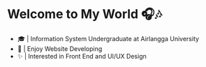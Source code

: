 # Welcome to My World 🎧🎶<br>
<ul>
  <li>🎓 | Information System Undergraduate at Airlangga University</li>
  <li>👾 | Enjoy Website Developing</li>  
  <li>✨ | Interested in Front End and UI/UX Design</li>  
</ul>



<!--
**cakusers/cakusers** is a ✨ _special_ ✨ repository because its `README.md` (this file) appears on your GitHub profile.

Here are some ideas to get you started:

- 🔭 I’m currently working on ...
- 🌱 I’m currently learning ...
- 👯 I’m looking to collaborate on ...
- 🤔 I’m looking for help with ...
- 💬 Ask me about ...
- 📫 How to reach me: ...
- 😄 Pronouns: ...
- ⚡ Fun fact: ...
-->

